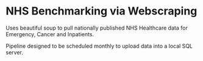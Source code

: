 # NHS Benchmarking via Webscraping

Uses beautiful soup to pull nationally published NHS Healthcare data for Emergency, Cancer and Inpatients.
 
Pipeline designed to be scheduled monthly to upload data into a local SQL server. 
